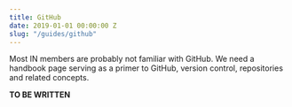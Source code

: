 ```yaml
---
title: GitHub
date: 2019-01-01 00:00:00 Z
slug: "/guides/github"
---
```


Most IN members are probably not familiar with GitHub. We need a handbook page serving as a primer to GitHub, version control, repositories and related concepts.

**TO BE WRITTEN**
